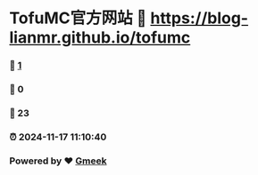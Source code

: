 # TofuMC官方网站 :link: https://blog-lianmr.github.io/tofumc 
### :page_facing_up: [1](https://blog-lianmr.github.io/tofumc/tag.html) 
### :speech_balloon: 0 
### :hibiscus: 23 
### :alarm_clock: 2024-11-17 11:10:40 
### Powered by :heart: [Gmeek](https://github.com/Meekdai/Gmeek)
